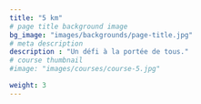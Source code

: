 ```yaml
---
title: "5 km"
# page title background image
bg_image: "images/backgrounds/page-title.jpg"
# meta description
description : "Un défi à la portée de tous."
# course thumbnail
#image: "images/courses/course-5.jpg"

weight: 3
---
```


